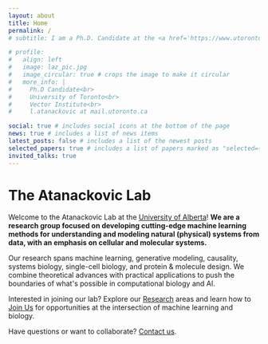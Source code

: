 ```yaml
---
layout: about
title: Home
permalink: /
# subtitle: I am a Ph.D. Candidate at the <a href='https://www.utoronto.ca/'>University of Toronto</a> in <a href='https://www.ece.utoronto.ca/'>The Department of Electrical & Computer Engineering</a> and the <a href='https://vectorinstitute.ai/'>Vector Institute</a>.

# profile:
#   align: left
#   image: laz_pic.jpg
#   image_circular: true # crops the image to make it circular
#   more_info: |
#     Ph.D Candidate<br>
#     University of Toronto<br>
#     Vector Institute<br>
#     l.atanackovic at mail.utoronto.ca

social: true # includes social icons at the bottom of the page
news: true # includes a list of news items
latest_posts: false # includes a list of the newest posts
selected_papers: true # includes a list of papers marked as "selected={true}"
invited_talks: true
---
```


# The <span class="lab-name-accent">Atanackovic</span> Lab

Welcome to the <span class="lab-name-accent">Atanackovic</span> Lab at the [University of Alberta](https://apps.ualberta.ca/directory/person/atanacko)! **We are a research group focused on developing cutting-edge machine learning methods for understanding and modeling natural (physical) systems from data, with an emphasis on cellular and molecular systems.**

Our research spans machine learning, generative modeling, causality, systems biology, single-cell biology, and protein & molecule design. We combine theoretical advances with practical applications to push the boundaries of what's possible in computational biology and AI.

<span class="lab-name-accent">Interested in joining our lab</span>? Explore our [Research](/research/) areas and learn how to [Join Us](/join/) for opportunities at the intersection of machine learning and biology.

Have questions or want to collaborate? [Contact us](/about/).
